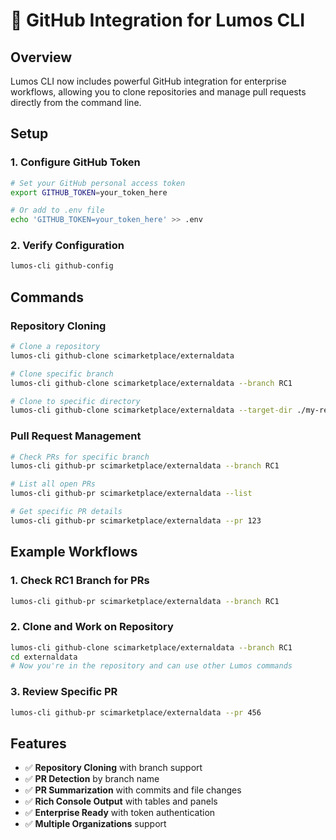 # 🐙 GitHub Integration for Lumos CLI

## Overview
Lumos CLI now includes powerful GitHub integration for enterprise workflows, allowing you to clone repositories and manage pull requests directly from the command line.

## Setup

### 1. Configure GitHub Token
```bash
# Set your GitHub personal access token
export GITHUB_TOKEN=your_token_here

# Or add to .env file
echo 'GITHUB_TOKEN=your_token_here' >> .env
```

### 2. Verify Configuration
```bash
lumos-cli github-config
```

## Commands

### Repository Cloning
```bash
# Clone a repository
lumos-cli github-clone scimarketplace/externaldata

# Clone specific branch
lumos-cli github-clone scimarketplace/externaldata --branch RC1

# Clone to specific directory
lumos-cli github-clone scimarketplace/externaldata --target-dir ./my-repo
```

### Pull Request Management
```bash
# Check PRs for specific branch
lumos-cli github-pr scimarketplace/externaldata --branch RC1

# List all open PRs
lumos-cli github-pr scimarketplace/externaldata --list

# Get specific PR details
lumos-cli github-pr scimarketplace/externaldata --pr 123
```

## Example Workflows

### 1. Check RC1 Branch for PRs
```bash
lumos-cli github-pr scimarketplace/externaldata --branch RC1
```

### 2. Clone and Work on Repository
```bash
lumos-cli github-clone scimarketplace/externaldata --branch RC1
cd externaldata
# Now you're in the repository and can use other Lumos commands
```

### 3. Review Specific PR
```bash
lumos-cli github-pr scimarketplace/externaldata --pr 456
```

## Features
- ✅ **Repository Cloning** with branch support
- ✅ **PR Detection** by branch name
- ✅ **PR Summarization** with commits and file changes
- ✅ **Rich Console Output** with tables and panels
- ✅ **Enterprise Ready** with token authentication
- ✅ **Multiple Organizations** support
